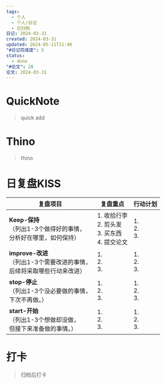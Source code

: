 ```yaml
---
tags:
  - 个人
  - 个人/日记
  - 已归档
日记: 2024-03-31
created: 2024-03-31
updated: 2024-05-11T11:40
"#日记完成度": 5
status:
  - done
"#论文": 20
论文: 2024-03-31
---
```

# QuickNote
> quick add

# Thino
> thino

# 日复盘KISS
| **复盘项目**                                             | **复盘重点**                                | **行动计划**          |
| ---------------------------------------------------- | --------------------------------------- | ----------------- |
| **Keep-保持**<br>（列出1-3个做得好的事情，<br>   分析好在哪里，如何保持）     | 1.  收拾行李<br>2. 剪头发<br>3. 买东西<br>4. 提交论文 | 1.  <br>2. <br>3. |
| **improve-改进**<br>（列出1-3个需要改进的事情，<br>  后续将采取哪些行动来改进） | 1.  <br>2. <br>3.                       | 1.  <br>2. <br>3. |
| **stop-停止**<br>（列出1-3个没必要做的事情，<br>下次不再做。）            | 1.  <br>2. <br>3.                       | 1.  <br>2. <br>3. |
| **start-开始**<br>（列出1-3个想做却没做，<br>但接下来准备做的事情。）        | 1.  <br>2. <br>3.                       | 1.  <br>2. <br>3. |



# 打卡
> 归档后打卡


